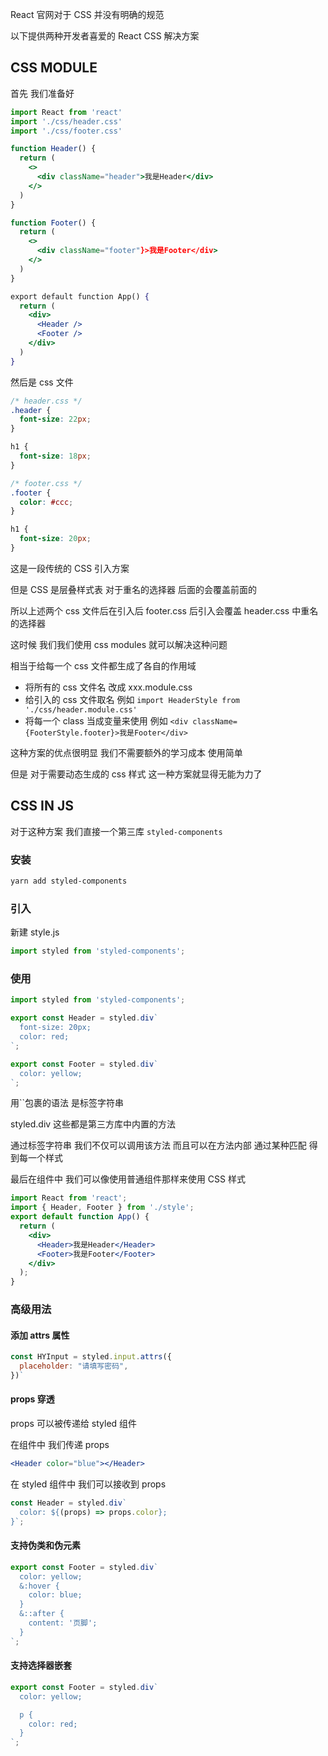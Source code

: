 React 官网对于 CSS 并没有明确的规范

以下提供两种开发者喜爱的 React CSS 解决方案

## CSS MODULE

首先 我们准备好

```jsx
import React from 'react'
import './css/header.css'
import './css/footer.css'

function Header() {
  return (
    <>
      <div className="header">我是Header</div>
    </>
  )
}

function Footer() {
  return (
    <>
      <div className="footer"}>我是Footer</div>
    </>
  )
}

export default function App() {
  return (
    <div>
      <Header />
      <Footer />
    </div>
  )
}
```

然后是 css 文件

```css
/* header.css */
.header {
  font-size: 22px;
}

h1 {
  font-size: 18px;
}

/* footer.css */
.footer {
  color: #ccc;
}

h1 {
  font-size: 20px;
}
```

这是一段传统的 CSS 引入方案

但是 CSS 是层叠样式表 对于重名的选择器 后面的会覆盖前面的

所以上述两个 css 文件后在引入后 footer.css 后引入会覆盖 header.css 中重名的选择器

这时候 我们我们使用 css modules 就可以解决这种问题

相当于给每一个 css 文件都生成了各自的作用域

- 将所有的 css 文件名 改成 xxx.module.css
- 给引入的 css 文件取名 例如 `import HeaderStyle from './css/header.module.css'`
- 将每一个 class 当成变量来使用 例如 `<div className={FooterStyle.footer}>我是Footer</div>`

这种方案的优点很明显 我们不需要额外的学习成本 使用简单

但是 对于需要动态生成的 css 样式 这一种方案就显得无能为力了

## CSS IN JS

对于这种方案 我们直接一个第三库 `styled-components`

### 安装

```bash
yarn add styled-components
```

### 引入

新建 style.js

```javascript
import styled from 'styled-components';
```

### 使用

```javascript
import styled from 'styled-components';

export const Header = styled.div`
  font-size: 20px;
  color: red;
`;

export const Footer = styled.div`
  color: yellow;
`;
```

用``包裹的语法 是标签字符串

styled.div 这些都是第三方库中内置的方法

通过标签字符串 我们不仅可以调用该方法 而且可以在方法内部 通过某种匹配 得到每一个样式

最后在组件中 我们可以像使用普通组件那样来使用 CSS 样式

```jsx
import React from 'react';
import { Header, Footer } from './style';
export default function App() {
  return (
    <div>
      <Header>我是Header</Header>
      <Footer>我是Footer</Footer>
    </div>
  );
}
```

### 高级用法

#### 添加 attrs 属性

```javascript
const HYInput = styled.input.attrs({
  placeholder: "请填写密码",
})`
```

#### props 穿透

props 可以被传递给 styled 组件

在组件中 我们传递 props

```jsx
<Header color="blue"></Header>
```

在 styled 组件中 我们可以接收到 props

```javascript
const Header = styled.div`
  color: ${(props) => props.color};
}`;
```

#### 支持伪类和伪元素

```javascript
export const Footer = styled.div`
  color: yellow;
  &:hover {
    color: blue;
  }
  &::after {
    content: '页脚';
  }
`;
```

#### 支持选择器嵌套

```javascript
export const Footer = styled.div`
  color: yellow;

  p {
    color: red;
  }
`;
```
